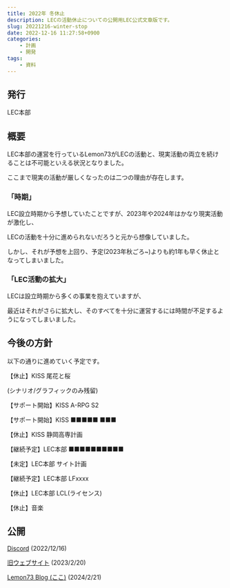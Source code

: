 ```yaml
---
title: 2022年 冬休止
description: LECの活動休止についての公開用LEC公式文章版です。
slug: 20221216-winter-stop
date: 2022-12-16 11:27:58+0900
categories:
    - 計画
    - 開発
tags:
    - 資料
---
```


## 発行
LEC本部

## 概要
LEC本部の運営を行っているLemon73がLECの活動と、現実活動の両立を続けることは不可能といえる状況となりました。

ここまで現実の活動が厳しくなったのは二つの理由が存在します。

### 「時期」
LEC設立時期から予想していたことですが、2023年や2024年はかなり現実活動が激化し、

LECの活動を十分に進められないだろうと元から想像していました。

しかし、それが予想を上回り、予定(2023年秋ごろ~)よりも約1年も早く休止となってしまいました。

### 「LEC活動の拡大」
LECは設立時期から多くの事業を抱えていますが、

最近はそれがさらに拡大し、そのすべてを十分に運営するには時間が不足するようになってしまいました。

## 今後の方針
以下の通りに進めていく予定です。

【休止】KISS 尾花と桜

(シナリオ/グラフィックのみ残留)

【サポート開始】KISS A-RPG S2

【サポート開始】KISS ■■■■■ ■■■

【休止】KISS 静岡高専計画

【継続予定】LEC本部 ■■■■■■■■■■

【未定】LEC本部 サイト計画

【継続予定】LEC本部 LFxxxx

【休止】LEC本部 LCL(ライセンス)

【休止】音楽

## 公開
[Discord](https://discord.com/channels/972718425937952798/984410962931109988/1053138489853628457) (2022/12/16)

[旧ウェブサイト](https://lemon73-computing.github.io/LEC-MainSite/docs/20221216-winter) (2023/2/20)

[Lemon73 Blog (ここ)](./) (2024/2/21)
